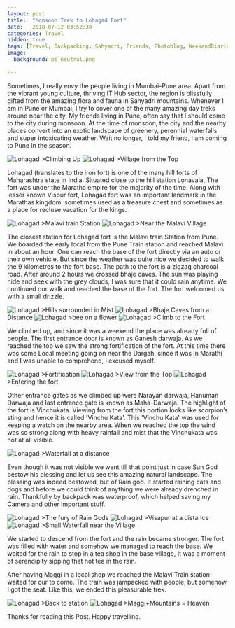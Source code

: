 ```yaml
---
layout: post
title:  "Monsoon Trek to Lohagad Fort"
date:   2018-07-12 03:52:38
categories: Travel
hidden: true
tags: [Travel, Backpacking, Sahyadri, Friends, Photoblog, WeekendDiaries]
image:
  background: ps_neutral.png
  
---
```


Sometimes, I really envy the people living in Mumbai-Pune area. Apart from the vibrant young culture, thriving IT Hub sector, the region is blissfully gifted from the amazing flora and fauna in Sahyadri mountains. Whenever I am in Pune or Mumbai, I try to cover one of the many amazing day treks around near the city. My friends living in Pune, often say that I should come to the city during monsoon. At the time of monsoon, the city and the nearby places convert into an exotic landscape of greenery, perennial waterfalls and super intoxicating weather. Wait no longer, I told my friend, I am coming to Pune in the season.

<img src="https://i.imgur.com/ttrPxsq.jpg" alt="Lohagad">
>Climbing Up

<img src="https://i.imgur.com/7961TcL.jpg" alt="Lohagad">
>Village from the Top


Lohagad (translates to the iron fort) is one of the many hill forts of Maharashtra state in India. Situated close to the hill station Lonavala, The fort was under the Maratha empire for the majority of the time. Along with lesser known Vispur fort, Lohagad fort was an important landmark in the Marathas kingdom. sometimes used as a treasure chest and sometimes as a place for recluse vacation for the kings.


<img src="https://i.imgur.com/jnHpL6d.jpg" alt="Lohagad">
>Malavi train Station

<img src="https://i.imgur.com/eWCVBbd.jpg" alt="Lohagad">
>Near the Malavi Village

The closest station for Lohagad fort is the Malavi train Station from Pune. We boarded the early local from the Pune Train station and reached Malavi in about an hour.
One can reach the base of the fort directly via an auto or their own vehicle. But since the weather was quite nice we decided to walk the 9 kilometres to the fort base. The path to the fort is a zigzag charcoal road. After around 2 hours we crossed bhaje caves. The sun was playing hide and seek with the grey clouds, I was sure that it could rain anytime. We continued our walk and reached the base of the fort. The fort welcomed us with a small drizzle.


<img src="https://i.imgur.com/r0Do5BZ.jpg" alt="Lohagad">
>Hills surrounded in Mist

<img src="https://i.imgur.com/PFrdsCC.jpg" alt="Lohagad">
>Bhaje Caves from a Distance


<img src="https://i.imgur.com/vA8QQGi.jpg" alt="Lohagad">
>bee on a flower

<img src="https://i.imgur.com/WXl4Lvc.jpg" alt="Lohagad">
>Climb to the Fort


We climbed up, and since it was a weekend the place was already full of people. The first entrance door is known as Ganesh darwaja. As we reached the top we saw the strong fortification of the fort. At this time there was some Local meeting going on near the Dargah, since it was in Marathi and I was unable to comprehend, I excused myself.

<img src="https://i.imgur.com/jHwaRyo.jpg" alt="Lohagad">
>Fortification

<img src="https://i.imgur.com/Bz0LI2l.jpg" alt="Lohagad">
>View from the Top

<img src="https://i.imgur.com/FcBdO4T.jpg" alt="Lohagad">
>Entering the fort


Other entrance gates as we climbed up were Narayan darwaja, Hanuman Darwaja and last entrance gate is known as Maha-Darwaja. The highlight of the fort is Vinchukata. Viewing from the fort this portion looks like scorpion’s sting and hence it is called 'Vinchu Kata'. This 'Vinchu Kata' was used for keeping a watch on the nearby area. When we reached the top the wind was so strong along with heavy rainfall and mist that the Vinchukata was not at all visible. 

<img src="https://i.imgur.com/FT9d0PO.jpg" alt="Lohagad">
>Waterfall at a distance
 
Even though it was not visible we went till that point just in case Sun God bestow his blessing and let us see this amazing natural landscape. The blessing was indeed bestowed, but of Rain god. It started raining cats and dogs and before we could think of anything we were already drenched in rain. Thankfully by backpack was waterproof, which helped saving my Camera and other important stuff. 

<img src="https://i.imgur.com/g8VOiQm.jpg" alt="Lohagad">
>The fury of Rain Gods 


<img src="https://i.imgur.com/FFOLrPY.jpg" alt="Lohagad">
>Visapur at a distance


<img src="https://i.imgur.com/KWFI9YD.jpg" alt="Lohagad">
>Small Waterfall near the Village

We started to descend from the fort and the rain became stronger. The fort was filled with water and somehow we managed to reach the base. We waited for the rain to stop in a tea shop in the base village, It was a moment of serendipity sipping that hot tea in the rain. 

After having Maggi in a local shop we reached the Malavi Train station waited for our to come. 
The train was jampacked with people, but somehow I got the seat. Like this, we ended this pleasurable trek. 


<img src="https://i.imgur.com/bCrC45k.jpg" alt="Lohagad">
>Back to station

<img src="https://i.imgur.com/yIz06Gi.jpg" alt="Lohagad">
>Maggi+Mountains = Heaven


Thanks for reading this Post. Happy travelling.






